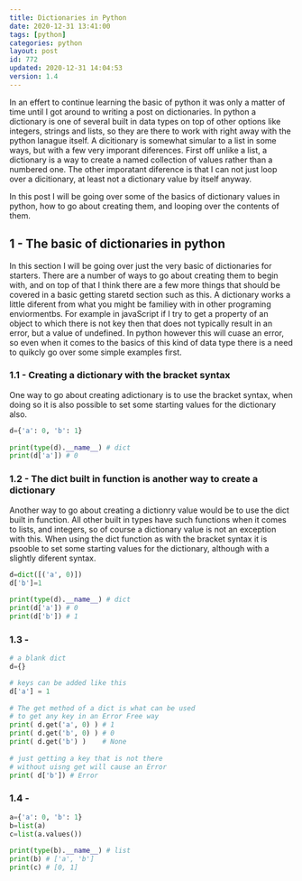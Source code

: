 ```yaml
---
title: Dictionaries in Python
date: 2020-12-31 13:41:00
tags: [python]
categories: python
layout: post
id: 772
updated: 2020-12-31 14:04:53
version: 1.4
---
```


In an effert to continue learning the basic of python it was only a matter of time until I got around to writing a post on dictionaries. In python a dictionary is one of several built in data types on top of other options like integers, strings and lists, so they are there to work with right away with the python lanague itself. A dicitionary is somewhat simular to a list in some ways, but with a few very imporant diferences. First off unlike a list, a dictionary is a way to create a named collection of values rather than a numbered one. The other imporatant diference is that I can not just loop over a dicitionary, at least not a dictionary value by itself anyway.

In this post I will be going over some of the basics of dictionary values in python, how to go about creating them, and looping over the contents of them.

<!-- more -->

## 1 - The basic of dictionaries in python

In this section I will be going over just the very basic of dictionaries for starters. There are a number of ways to go about creating them to begin with, and on top of that I think there are a few more things that should be covered in a basic getting staretd section such as this. A dictionary works a little diferent from what you might be familiey with in other programing enviormentbs. For example in javaScript if I try to get a property of an object to which there is not key then that does not typically result in an error, but a value of undefined. In python however this will cuase an error, so even when it comes to the basics of this kind of data type there is a need to quikcly go over some simple examples first.

### 1.1 - Creating a dictionary with the bracket syntax

One way to go about creating adictionary is to use the bracket syntax, when doing so it is also possible to set some starting values for the dictionary also.

```python
d={'a': 0, 'b': 1}
 
print(type(d).__name__) # dict
print(d['a']) # 0
```

### 1.2 - The dict built in function is another way to create a dictionary

Another way to go about creating a dictionry value would be to use the dict built in function. All other built in types have such functions when it comes to lists, and integers, so of course a dictionary value is not an exception with this. When using the dict function as with the bracket syntax it is psooble to set some starting values for the dictionary, although with a slightly diferent syntax.

```python
d=dict([('a', 0)])
d['b']=1
 
print(type(d).__name__) # dict
print(d['a']) # 0
print(d['b']) # 1
```

### 1.3 - 

```python
# a blank dict
d={}

# keys can be added like this
d['a'] = 1
 
# The get method of a dict is what can be used
# to get any key in an Error Free way
print( d.get('a', 0) ) # 1
print( d.get('b', 0) ) # 0
print( d.get('b') )    # None
 
# just getting a key that is not there
# without uisng get will cause an Error
print( d['b']) # Error
```

### 1.4 - 

```python
a={'a': 0, 'b': 1}
b=list(a)
c=list(a.values())
 
print(type(b).__name__) # list
print(b) # ['a', 'b']
print(c) # [0, 1]
```
